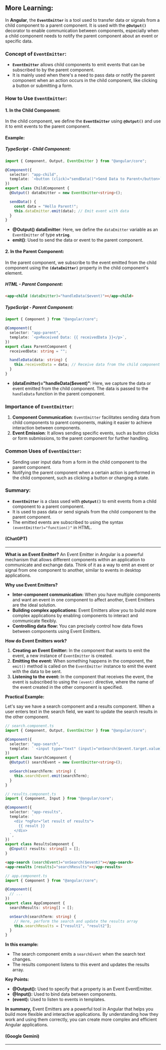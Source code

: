 ## More Learning:

In **Angular**, the **`EventEmitter`** is a tool used to transfer data or signals from a child component to a parent component. It is used with the **`@Output()`** decorator to enable communication between components, especially when a child component needs to notify the parent component about an event or specific data.

### **Concept of `EventEmitter`:**

- **`EventEmitter`** allows child components to emit events that can be subscribed to by the parent component.
- It is mainly used when there's a need to pass data or notify the parent component when an action occurs in the child component, like clicking a button or submitting a form.

### **How to Use `EventEmitter`:**

#### **1. In the Child Component:**

In the child component, we define the **`EventEmitter`** using **`@Output()`** and use it to emit events to the parent component.

#### **Example:**

##### **TypeScript - Child Component:**

```typescript
import { Component, Output, EventEmitter } from "@angular/core";

@Component({
  selector: "app-child",
  template: `<button (click)="sendData()">Send Data to Parent</button>`,
})
export class ChildComponent {
  @Output() dataEmitter = new EventEmitter<string>();

  sendData() {
    const data = "Hello Parent!";
    this.dataEmitter.emit(data); // Emit event with data
  }
}
```

- **@Output() dataEmitter**: Here, we define the `dataEmitter` variable as an `EventEmitter` of type **`string`**.
- **emit()**: Used to send the data or event to the parent component.

#### **2. In the Parent Component:**

In the parent component, we subscribe to the event emitted from the child component using the **`(dataEmitter)`** property in the child component's element.

##### **HTML - Parent Component:**

```html
<app-child (dataEmitter)="handleData($event)"></app-child>
```

##### **TypeScript - Parent Component:**

```typescript
import { Component } from "@angular/core";

@Component({
  selector: "app-parent",
  template: `<p>Received Data: {{ receivedData }}</p>`,
})
export class ParentComponent {
  receivedData: string = "";

  handleData(data: string) {
    this.receivedData = data; // Receive data from the child component
  }
}
```

- **(dataEmitter)="handleData($event)"**: Here, we capture the data or event emitted from the child component. The data is passed to the `handleData` function in the parent component.

### **Importance of `EventEmitter`:**

1. **Component Communication**: `EventEmitter` facilitates sending data from child components to parent components, making it easier to achieve interaction between components.
2. **Event Emission**: It allows sending specific events, such as button clicks or form submissions, to the parent component for further handling.

### **Common Uses of `EventEmitter`:**

- Sending user input data from a form in the child component to the parent component.
- Notifying the parent component when a certain action is performed in the child component, such as clicking a button or changing a state.

### **Summary:**

- **`EventEmitter`** is a class used with **`@Output()`** to emit events from a child component to a parent component.
- It is used to pass data or send signals from the child component to the parent component.
- The emitted events are subscribed to using the syntax `(eventEmitter)="function()"` in HTML.

#### (ChatGPT)

---

**What is an Event Emitter?**
An Event Emitter in Angular is a powerful mechanism that allows different components within an application to communicate and exchange data. Think of it as a way to emit an event or signal from one component to another, similar to events in desktop applications.

**Why use Event Emitters?**

- **Inter-component communication:** When you have multiple components and want an event in one component to affect another, Event Emitters are the ideal solution.
- **Building complex applications:** Event Emitters allow you to build more complex applications by enabling components to interact and communicate flexibly.
- **Controlling data flow:** You can precisely control how data flows between components using Event Emitters.

**How do Event Emitters work?**

1. **Creating an Event Emitter:** In the component that wants to emit the event, a new instance of `EventEmitter` is created.
2. **Emitting the event:** When something happens in the component, the `emit()` method is called on the `EventEmitter` instance to emit the event with the data to be sent.
3. **Listening to the event:** In the component that receives the event, the event is subscribed to using the `(event)` directive, where the name of the event created in the other component is specified.

**Practical Example:**

Let's say we have a search component and a results component. When a user enters text in the search field, we want to update the search results in the other component.

```typescript
// search.component.ts
import { Component, Output, EventEmitter } from "@angular/core";

@Component({
  selector: "app-search",
  template: ` <input type="text" (input)="onSearch($event.target.value)" /> `,
})
export class SearchComponent {
  @Output() searchEvent = new EventEmitter<string>();

  onSearch(searchTerm: string) {
    this.searchEvent.emit(searchTerm);
  }
}
```

```typescript
// results.component.ts
import { Component, Input } from "@angular/core";

@Component({
  selector: "app-results",
  template: `
    <div *ngFor="let result of results">
      {{ result }}
    </div>
  `,
})
export class ResultsComponent {
  @Input() results: string[] = [];
}
```

```html
<app-search (searchEvent)="onSearch($event)"></app-search>
<app-results [results]="searchResults"></app-results>
```

```typescript
// app.component.ts
import { Component } from "@angular/core";

@Component({
  // ...
})
export class AppComponent {
  searchResults: string[] = [];

  onSearch(searchTerm: string) {
    // Here, perform the search and update the results array
    this.searchResults = ["result1", "result2"];
  }
}
```

**In this example:**

- The search component emits a `searchEvent` when the search text changes.
- The results component listens to this event and updates the results array.

**Key Points:**

- **@Output():** Used to specify that a property is an Event EventEmitter.
- **@Input():** Used to bind data between components.
- **(event):** Used to listen to events in templates.

**In summary,** Event Emitters are a powerful tool in Angular that helps you build more flexible and interactive applications. By understanding how they work and using them correctly, you can create more complex and efficient Angular applications.

#### (Google Gemini)

---
